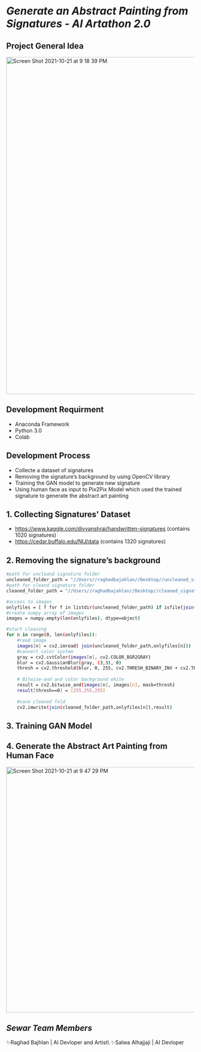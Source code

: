 # _Generate an Abstract Painting from Signatures - AI Artathon 2.0_

## Project General Idea

<img width="900" alt="Screen Shot 2021-10-21 at 9 18 39 PM" src="https://user-images.githubusercontent.com/24601296/138340585-1afeb042-5b10-4f4b-891d-10d8ca614dbc.png">


## Development Requirment
- Anaconda Framework
- Python 3.0
- Colab

## Development Process
- Collecte a dataset of signatures
- Removing the signature’s background by using OpenCV library
- Training the GAN model to generate new signature
- Using human face as input to Pix2Pix Model which used the trained signature to generate the abstract art painting

## 1. Collecting Signatures' Dataset
- https://www.kaggle.com/divyanshrai/handwritten-signatures (contains 1020 signatures)
- https://cedar.buffalo.edu/NIJ/data (contains 1320 signatures)

## 2. Removing the signature’s background
```sh
#path for uncleand signature folder
uncleaned_folder_path = "//Users//raghadbajahlan//Desktop//uncleaned_signature//"
#path for cleand signature folder
cleaned_folder_path = "//Users//raghadbajahlan//Desktop//cleaned_signature//"

#access to images
onlyfiles = [ f for f in listdir(uncleaned_folder_path) if isfile(join(uncleaned_folder_path,f)) ]
#create numpy array of images
images = numpy.empty(len(onlyfiles), dtype=object)

#start cleaning
for n in range(0, len(onlyfiles)):
    #read image
    images[n] = cv2.imread( join(uncleaned_folder_path,onlyfiles[n]))
    #convert color system
    gray = cv2.cvtColor(images[n], cv2.COLOR_BGR2GRAY)
    blur = cv2.GaussianBlur(gray, (3,3), 0)
    thresh = cv2.threshold(blur, 0, 255, cv2.THRESH_BINARY_INV + cv2.THRESH_OTSU)[1]
    
    # Bitwise-and and color background white
    result = cv2.bitwise_and(images[n], images[n], mask=thresh)
    result[thresh==0] = [255,255,255]
    
    #save cleaned fold
    cv2.imwrite(join(cleaned_folder_path,onlyfiles[n]),result)
```

## 3. Training GAN Model

## 4. Generate the Abstract Art Painting from Human Face
 
 <img width="656" alt="Screen Shot 2021-10-21 at 9 47 29 PM" src="https://user-images.githubusercontent.com/24601296/138340643-cf288421-fce4-4c23-b14e-96d6ca1b2227.png">




## _Sewar Team Members_
✨Raghad Bajhlan | AI Devloper and Artist\\
✨Salwa Alhajjaji | AI Devloper 


